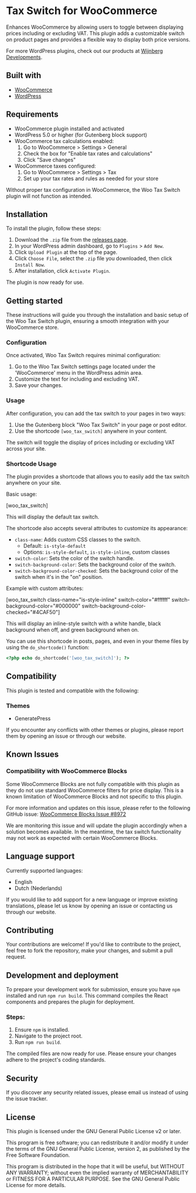 # Tax Switch for WooCommerce

Enhances WooCommerce by allowing users to toggle between displaying prices including or excluding VAT. This plugin adds a customizable switch on product pages and provides a flexible way to display both price versions.

For more WordPress plugins, check out our products at [Wijnberg Developments](https://wijnberg.dev).

## Built with

- [WooCommerce](https://github.com/woocommerce/woocommerce)
- [WordPress](https://github.com/WordPress/WordPress)

## Requirements

- WooCommerce plugin installed and activated
- WordPress 5.0 or higher (for Gutenberg block support)
- WooCommerce tax calculations enabled:
	1. Go to WooCommerce > Settings > General
	2. Check the box for "Enable tax rates and calculations"
	3. Click "Save changes"
- WooCommerce taxes configured:
	1. Go to WooCommerce > Settings > Tax
	2. Set up your tax rates and rules as needed for your store

Without proper tax configuration in WooCommerce, the Woo Tax Switch plugin will not function as intended.

## Installation

To install the plugin, follow these steps:

1. Download the `.zip` file from the [releases page](link_to_your_releases_page).
2. In your WordPress admin dashboard, go to `Plugins` > `Add New`.
3. Click `Upload Plugin` at the top of the page.
4. Click `Choose File`, select the `.zip` file you downloaded, then click `Install Now`.
5. After installation, click `Activate Plugin`.

The plugin is now ready for use.

## Getting started

These instructions will guide you through the installation and basic setup of the Woo Tax Switch plugin, ensuring a smooth integration with your WooCommerce store.

### Configuration

Once activated, Woo Tax Switch requires minimal configuration:

1. Go to the Woo Tax Switch settings page located under the 'WooCommerce' menu in the WordPress admin area.
2. Customize the text for including and excluding VAT.
3. Save your changes.

### Usage

After configuration, you can add the tax switch to your pages in two ways:

1. Use the Gutenberg block "Woo Tax Switch" in your page or post editor.
2. Use the shortcode `[woo_tax_switch]` anywhere in your content.

The switch will toggle the display of prices including or excluding VAT across your site.

### Shortcode Usage

The plugin provides a shortcode that allows you to easily add the tax switch anywhere on your site.

Basic usage:

[woo_tax_switch]

This will display the default tax switch.

The shortcode also accepts several attributes to customize its appearance:

- `class-name`: Adds custom CSS classes to the switch.
	- Default: `is-style-default`
	- Options: `is-style-default`, `is-style-inline`, custom classes
- `switch-color`: Sets the color of the switch handle.
- `switch-background-color`: Sets the background color of the switch.
- `switch-background-color-checked`: Sets the background color of the switch when it's in the "on" position.

Example with custom attributes:

[woo_tax_switch class-name="is-style-inline" switch-color="#ffffff" switch-background-color="#000000" switch-background-color-checked="#4CAF50"]

This will display an inline-style switch with a white handle, black background when off, and green background when on.

You can use this shortcode in posts, pages, and even in your theme files by using the `do_shortcode()` function:

```php
<?php echo do_shortcode('[woo_tax_switch]'); ?>
```

## Compatibility

This plugin is tested and compatible with the following:

### Themes

- GeneratePress

If you encounter any conflicts with other themes or plugins, please report them by opening an issue or through our website.

## Known Issues

### Compatibility with WooCommerce Blocks

Some WooCommerce Blocks are not fully compatible with this plugin as they do not use standard WooCommerce filters for price display. This is a known limitation of WooCommerce Blocks and not specific to this plugin.

For more information and updates on this issue, please refer to the following GitHub issue:
[WooCommerce Blocks Issue #8972](https://github.com/woocommerce/woocommerce-blocks/issues/8972)

We are monitoring this issue and will update the plugin accordingly when a solution becomes available. In the meantime, the tax switch functionality may not work as expected with certain WooCommerce Blocks.

## Language support

Currently supported languages:
- English
- Dutch (Nederlands)

If you would like to add support for a new language or improve existing translations, please let us know by opening an issue or contacting us through our website.

## Contributing

Your contributions are welcome! If you'd like to contribute to the project, feel free to fork the repository, make your changes, and submit a pull request.

## Development and deployment

To prepare your development work for submission, ensure you have `npm` installed and run `npm run build`. This command compiles the React components and prepares the plugin for deployment.

### Steps:

1. Ensure `npm` is installed.
2. Navigate to the project root.
3. Run `npm run build`.

The compiled files are now ready for use. Please ensure your changes adhere to the project's coding standards.

## Security

If you discover any security related issues, please email us instead of using the issue tracker.

## License

This plugin is licensed under the GNU General Public License v2 or later.

This program is free software; you can redistribute it and/or modify it under the terms of the GNU General Public License, version 2, as published by the Free Software Foundation.

This program is distributed in the hope that it will be useful, but WITHOUT ANY WARRANTY; without even the implied warranty of MERCHANTABILITY or FITNESS FOR A PARTICULAR PURPOSE. See the GNU General Public License for more details.

